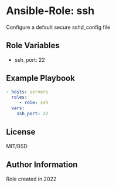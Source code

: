 Ansible-Role: ssh
=========
Configure a default secure sshd_config file

Role Variables
--------------
- ssh_port: 22

Example Playbook
----------------

```yaml
- hosts: servers
  roles:
     - role: ssh
  vars:
    ssh_port: 22
```
License
-------

MIT/BSD

Author Information
------------------

Role created in 2022